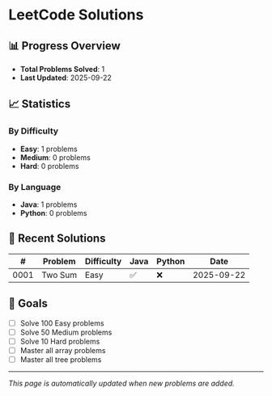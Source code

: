 # LeetCode Solutions

## 📊 Progress Overview

- **Total Problems Solved**: 1
- **Last Updated**: 2025-09-22

## 📈 Statistics

### By Difficulty
- **Easy**: 1 problems
- **Medium**: 0 problems
- **Hard**: 0 problems

### By Language
- **Java**: 1 problems
- **Python**: 0 problems

## 📝 Recent Solutions

| # | Problem | Difficulty | Java | Python | Date |
|---|---------|------------|------|--------|------|
| 0001 | Two Sum | Easy | ✅ | ❌ | 2025-09-22 |

## 🎯 Goals

- [ ] Solve 100 Easy problems
- [ ] Solve 50 Medium problems
- [ ] Solve 10 Hard problems
- [ ] Master all array problems
- [ ] Master all tree problems

---

*This page is automatically updated when new problems are added.*